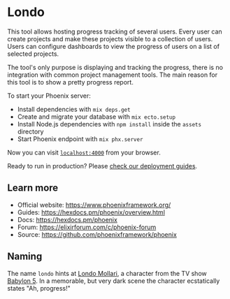 # Londo

This tool allows hosting progress tracking of several users.
Every user can create projects and make these projects visible to a
collection of users.
Users can configure dashboards to view the progress of users
on a list of selected projects.

The tool's only purpose is displaying and tracking the progress,
there is no integration with common project management tools.
The main reason for this tool is to show a pretty progress
report.

To start your Phoenix server:

  * Install dependencies with `mix deps.get`
  * Create and migrate your database with `mix ecto.setup`
  * Install Node.js dependencies with `npm install` inside the `assets` directory
  * Start Phoenix endpoint with `mix phx.server`

Now you can visit [`localhost:4000`](http://localhost:4000) from your browser.

Ready to run in production? Please [check our deployment guides](https://hexdocs.pm/phoenix/deployment.html).

## Learn more

  * Official website: https://www.phoenixframework.org/
  * Guides: https://hexdocs.pm/phoenix/overview.html
  * Docs: https://hexdocs.pm/phoenix
  * Forum: https://elixirforum.com/c/phoenix-forum
  * Source: https://github.com/phoenixframework/phoenix

## Naming

The name `londo` hints at [Londo Mollari](https://en.wikipedia.org/wiki/Londo_Mollari),
a character from the TV show [Babylon 5](https://en.wikipedia.org/wiki/Babylon_5).
In a memorable, but very dark scene the character ecstatically states "Ah, progress!"